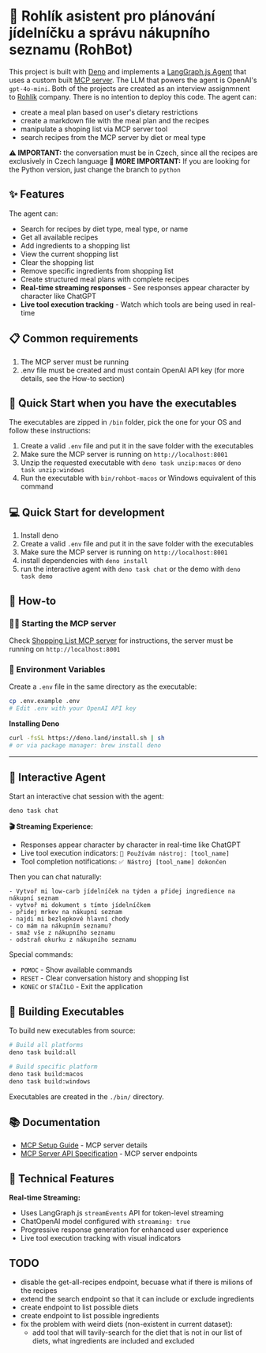 # 🤖 Rohlík asistent pro plánování jídelníčku a správu nákupního seznamu (RohBot)

This project is built with [Deno](https://deno.com/) and implements a [LangGraph.js Agent](https://langchain-ai.github.io/langgraphjs/) that uses a custom built [MCP server](https://github.com/jozso39/rohlik-mcp-server). The LLM that powers the agent is OpenAI's `gpt-4o-mini`.
Both of the projects are created as an interview assignmnent to [Rohlík](https://www.rohlik.cz/) company. There is no intention to deploy this code.
The agent can:

- create a meal plan based on user's dietary restrictions
- create a markdown file with the meal plan and the recipes
- manipulate a shoping list via MCP server tool
- search recipes from the MCP server by diet or meal type

**⚠️ IMPORTANT:** the conversation must be in Czech, since all the recipes are exclusively in Czech language
**🐍 M0RE IMPORTANT:** If you are looking for the Python version, just change the branch to `python`



## ✨ Features

The agent can:

- Search for recipes by diet type, meal type, or name
- Get all available recipes
- Add ingredients to a shopping list
- View the current shopping list
- Clear the shopping list
- Remove specific ingredients from shopping list
- Create structured meal plans with complete recipes
- **Real-time streaming responses** - See responses appear character by character like ChatGPT
- **Live tool execution tracking** - Watch which tools are being used in real-time


## 📋 Common requirements
1. The MCP server must be running
2. .env file must be created and must contain OpenAI API key
(for more details, see the How-to section)

## 🚀 Quick Start when you have the executables

The executables are zipped in `/bin` folder, pick the one for your OS and follow these instructions:

1. Create a valid `.env` file and put it in the save folder with the executables
2. Make sure the MCP server is running on `http://localhost:8001`
3. Unzip the requested executable with `deno task unzip:macos` or `deno task unzip:windows`
4. Run the executable with `bin/rohbot-macos` or Windows equivalent of this command

## 💻 Quick Start for development
1. Install deno
1. Create a valid `.env` file and put it in the save folder with the executables
1. Make sure the MCP server is running on `http://localhost:8001`
1. install dependencies with `deno install`
1. run the interactive agent with `deno task chat` or the demo with `deno task demo`

## 📖 How-to

### 🏃‍♂️ Starting the MCP server
Check [Shopping List MCP server](https://github.com/jozso39/rohlik-mcp-server) for instructions, the server must be running on `http://localhost:8001`

### 🔐 Environment Variables
Create a `.env` file in the same directory as the executable:
```bash
cp .env.example .env
# Edit .env with your OpenAI API key
```

**Installing Deno**
```bash
curl -fsSL https://deno.land/install.sh | sh
# or via package manager: brew install deno
```

---

## 💬 Interactive Agent

Start an interactive chat session with the agent:

```bash
deno task chat
```

**🎬 Streaming Experience:**
- Responses appear character by character in real-time like ChatGPT
- Live tool execution indicators: `🔧 Používám nástroj: [tool_name]`
- Tool completion notifications: `✅ Nástroj [tool_name] dokončen`

Then you can chat naturally:

```
- Vytvoř mi low-carb jídelníček na týden a přidej ingredience na nákupní seznam
- vytvoř mi dokument s tímto jídelníčkem
- přidej mrkev na nákupní seznam
- najdi mi bezlepkové hlavní chody
- co mám na nákupním seznamu?
- smaž vše z nákupního seznamu
- odstraň okurku z nákupního seznamu
```

Special commands:

- `POMOC` - Show available commands
- `RESET` - Clear conversation history and shopping list
- `KONEC` or `STAČILO` - Exit the application

## 🔧 Building Executables

To build new executables from source:

```bash
# Build all platforms
deno task build:all

# Build specific platform
deno task build:macos
deno task build:windows
```

Executables are created in the `./bin/` directory.

## 📚 Documentation

- [MCP Setup Guide](docs/MCP_README.md) - MCP server details
- [MCP Server API Specification](docs/swagger.yaml) - MCP server endpoints

## 🚀 Technical Features

**Real-time Streaming:**
- Uses LangGraph.js `streamEvents` API for token-level streaming
- ChatOpenAI model configured with `streaming: true`
- Progressive response generation for enhanced user experience
- Live tool execution tracking with visual indicators

## TODO
- disable the get-all-recipes endpoint, becuase what if there is milions of the recipes
- extend the search endpoint so that it can include or exclude ingredients
- create endpoint to list possible diets
- create endpoint to list possible ingredients
- fix the problem with weird diets (non-existent in current dataset):
  - add tool that will tavily-search for the diet that is not in our list of diets, what ingredients are included and excluded